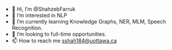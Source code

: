 - 👋 Hi, I’m @ShahzebFarruk
- 👀 I’m interested in NLP
- 🌱 I’m currently learning Knowledge Graphs, NER, MLM, Speech Recognition.
- 💞️ I’m looking to full-time opportunities.
- 📫 How to reach me sshah184@uottawa.ca

<!---
ShahzebFarruk/ShahzebFarruk is a ✨ special ✨ repository because its `README.md` (this file) appears on your GitHub profile.
You can click the Preview link to take a look at your changes.
--->
